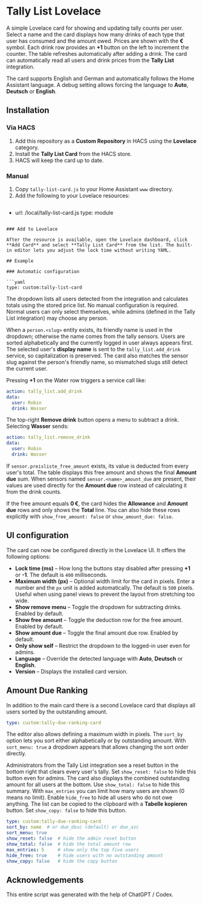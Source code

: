 # Tally List Lovelace

A simple Lovelace card for showing and updating tally counts per user. Select a name and the card displays how many drinks of each type that user has consumed and the amount owed. Prices are shown with the **€** symbol. Each drink row provides an **+1** button on the left to increment the counter. The table refreshes automatically after adding a drink. The card can automatically read all users and drink prices from the **Tally List** integration.

The card supports English and German and automatically follows the Home Assistant language. A debug setting allows forcing the language to **Auto**, **Deutsch** or **English**.

## Installation

### Via HACS

1. Add this repository as a **Custom Repository** in HACS using the **Lovelace** category.
2. Install the **Tally List Card** from the HACS store.
3. HACS will keep the card up to date.

### Manual

1. Copy `tally-list-card.js` to your Home Assistant `www` directory.
2. Add the following to your Lovelace resources:
   ```yaml
  - url: /local/tally-list-card.js
    type: module
   ```

### Add to Lovelace

After the resource is available, open the Lovelace dashboard, click **Add Card** and select **Tally List Card** from the list. The built-in editor lets you adjust the lock time without writing YAML.

## Example

### Automatic configuration

```yaml
type: custom:tally-list-card
```

The dropdown lists all users detected from the integration and calculates totals using the stored price list. No manual configuration is required. Normal users can only select themselves, while admins (defined in the Tally List integration) may choose any person.

When a `person.<slug>` entity exists, its friendly name is used in the dropdown; otherwise the name comes from the tally sensors. Users are sorted alphabetically and the currently logged in user always appears first. The selected user's **display name** is sent to the `tally_list.add_drink` service, so capitalization is preserved. The card also matches the sensor slug against the person's friendly name, so mismatched slugs still detect the current user.

Pressing **+1** on the Water row triggers a service call like:

```yaml
action: tally_list.add_drink
data:
  user: Robin
  drink: Wasser
```

The top-right **Remove drink** button opens a menu to subtract a drink. Selecting **Wasser** sends:

```yaml
action: tally_list.remove_drink
data:
  user: Robin
  drink: Wasser
```

If `sensor.preisliste_free_amount` exists, its value is deducted from every user's total. The table displays this free amount and shows the final **Amount due** sum. When sensors named `sensor.<name>_amount_due` are present, their values are used directly for the **Amount due** row instead of calculating it from the drink counts.

If the free amount equals **0 €**, the card hides the **Allowance** and **Amount due** rows and only shows the **Total** line. You can also hide these rows explicitly with `show_free_amount: false` or `show_amount_due: false`.

## UI configuration

The card can now be configured directly in the Lovelace UI. It offers the following options:

* **Lock time (ms)** – How long the buttons stay disabled after pressing **+1** or **-1**. The default is `400` milliseconds.
* **Maximum width (px)** – Optional width limit for the card in pixels. Enter a number and the `px` unit is added automatically. The default is `500` pixels. Useful when using panel views to prevent the layout from stretching too wide.
* **Show remove menu** – Toggle the dropdown for subtracting drinks. Enabled by default.
* **Show free amount** – Toggle the deduction row for the free amount. Enabled by default.
* **Show amount due** – Toggle the final amount due row. Enabled by default.
* **Only show self** – Restrict the dropdown to the logged-in user even for admins.
* **Language** – Override the detected language with **Auto**, **Deutsch** or **English**.
* **Version** – Displays the installed card version.

## Amount Due Ranking

In addition to the main card there is a second Lovelace card that displays all users sorted by the outstanding amount.

```yaml
type: custom:tally-due-ranking-card
```

The editor also allows defining a maximum width in pixels. The `sort_by` option lets you sort either alphabetically or by outstanding amount. With `sort_menu: true` a dropdown appears that allows changing the sort order directly.

Administrators from the Tally List integration see a reset button in the bottom right that clears every user's tally. Set `show_reset: false` to hide this button even for admins.
The card also displays the combined outstanding amount for all users at the bottom. Use `show_total: false` to hide this summary.
With `max_entries` you can limit how many users are shown (0 means no limit). Enable `hide_free` to hide all users who do not owe anything.
The list can be copied to the clipboard with a **Tabelle kopieren** button. Set `show_copy: false` to hide this button.

```yaml
type: custom:tally-due-ranking-card
sort_by: name  # or due_desc (default) or due_asc
sort_menu: true
show_reset: false  # hide the admin reset button
show_total: false  # hide the total amount row
max_entries: 5     # show only the top five users
hide_free: true    # hide users with no outstanding amount
show_copy: false   # hide the copy button
```

## Acknowledgements

This entire script was generated with the help of ChatGPT / Codex.

